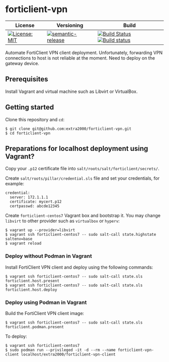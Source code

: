 # forticlient-vpn

| License | Versioning | Build |
| ------- | ---------- | ----- |
| [![License: MIT](https://img.shields.io/badge/License-MIT-yellow.svg)](https://opensource.org/licenses/MIT) | [![semantic-release](https://img.shields.io/badge/%20%20%F0%9F%93%A6%F0%9F%9A%80-semantic--release-e10079.svg)](https://github.com/semantic-release/semantic-release) | [![Build Status](https://travis-ci.com/extra2000/forticlient-vpn.svg?branch=master)](https://travis-ci.com/extra2000/forticlient-vpn) [![Build status](https://ci.appveyor.com/api/projects/status/3obkeq7px7782ov4/branch/master?svg=true)](https://ci.appveyor.com/project/nikAizuddin/forticlient-vpn/branch/master) |

Automate FortiClient VPN client deployment. Unfortunately, forwarding VPN connections to host is not reliable at the moment. Need to deploy on the gateway device.


## Prerequisites

Install Vagrant and virtual machine such as Libvirt or VirtualBox.


## Getting started

Clone this repository and `cd`:
```
$ git clone git@github.com:extra2000/forticlient-vpn.git
$ cd forticlient-vpn
```


## Preparations for localhost deployment using Vagrant?

Copy your `.p12` certificate file into `salt/roots/salt/forticlient/secrets/`.

Create `salt/roots/pillar/credential.sls` file and set your credentials, for example:
```
credential:
  server: 172.1.1.1
  certificate: mycert.p12
  certpasswd: abcde12345
```

Create `forticlient-centos7` Vagrant box and bootstrap it. You may change `libvirt` to other provider such as `virtualbox` or `hyperv`:
```
$ vagrant up --provider=libvirt
$ vagrant ssh forticlient-centos7 -- sudo salt-call state.highstate saltenv=base
$ vagrant reload
```


### Deploy without Podman in Vagrant

Install FortiClient VPN client and deploy using the following commands:
```
$ vagrant ssh forticlient-centos7 -- sudo salt-call state.sls forticlient.host.present
$ vagrant ssh forticlient-centos7 -- sudo salt-call state.sls forticlient.host.deploy
```


### Deploy using Podman in Vagrant

Build the FortiClient VPN client image:
```
$ vagrant ssh forticlient-centos7 -- sudo salt-call state.sls forticlient.podman.present
```

To deploy:
```
$ vagrant ssh forticlient-centos7
$ sudo podman run --privileged -it -d --rm --name forticlient-vpn-client localhost/extra2000/forticlient-vpn-client
```
